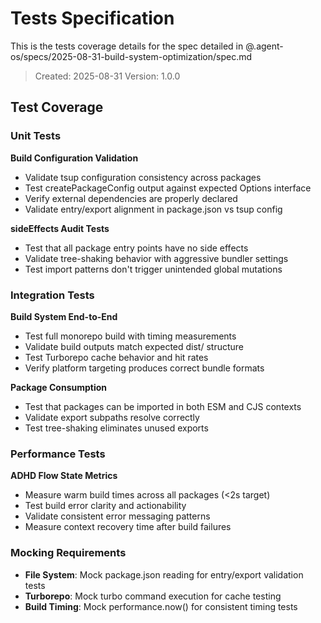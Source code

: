 # Tests Specification

This is the tests coverage details for the spec detailed in
@.agent-os/specs/2025-08-31-build-system-optimization/spec.md

> Created: 2025-08-31 Version: 1.0.0

## Test Coverage

### Unit Tests

**Build Configuration Validation**

- Validate tsup configuration consistency across packages
- Test createPackageConfig output against expected Options interface
- Verify external dependencies are properly declared
- Validate entry/export alignment in package.json vs tsup config

**sideEffects Audit Tests**

- Test that all package entry points have no side effects
- Validate tree-shaking behavior with aggressive bundler settings
- Test import patterns don't trigger unintended global mutations

### Integration Tests

**Build System End-to-End**

- Test full monorepo build with timing measurements
- Validate build outputs match expected dist/ structure
- Test Turborepo cache behavior and hit rates
- Verify platform targeting produces correct bundle formats

**Package Consumption**

- Test that packages can be imported in both ESM and CJS contexts
- Validate export subpaths resolve correctly
- Test tree-shaking eliminates unused exports

### Performance Tests

**ADHD Flow State Metrics**

- Measure warm build times across all packages (<2s target)
- Test build error clarity and actionability
- Validate consistent error messaging patterns
- Measure context recovery time after build failures

### Mocking Requirements

- **File System**: Mock package.json reading for entry/export validation tests
- **Turborepo**: Mock turbo command execution for cache testing
- **Build Timing**: Mock performance.now() for consistent timing tests
